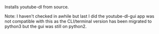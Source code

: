 
Installs youtube-dl from source.

Note: I haven't checked in awhile but last I did the youtube-dl-gui app was not compatible with this as the CLI/terminal version has been migrated to python3 but the gui was still on python2.
